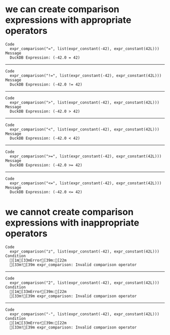 # we can create comparison expressions with appropriate operators

    Code
      expr_comparison("=", list(expr_constant(-42), expr_constant(42L)))
    Message
      DuckDB Expression: (-42.0 = 42)

---

    Code
      expr_comparison("!=", list(expr_constant(-42), expr_constant(42L)))
    Message
      DuckDB Expression: (-42.0 != 42)

---

    Code
      expr_comparison(">", list(expr_constant(-42), expr_constant(42L)))
    Message
      DuckDB Expression: (-42.0 > 42)

---

    Code
      expr_comparison("<", list(expr_constant(-42), expr_constant(42L)))
    Message
      DuckDB Expression: (-42.0 < 42)

---

    Code
      expr_comparison(">=", list(expr_constant(-42), expr_constant(42L)))
    Message
      DuckDB Expression: (-42.0 >= 42)

---

    Code
      expr_comparison("<=", list(expr_constant(-42), expr_constant(42L)))
    Message
      DuckDB Expression: (-42.0 <= 42)

# we cannot create comparison expressions with inappropriate operators

    Code
      expr_comparison("z", list(expr_constant(-42), expr_constant(42L)))
    Condition
      [1m[33mError[39m:[22m
      [33m![39m expr_comparison: Invalid comparison operator

---

    Code
      expr_comparison("2", list(expr_constant(-42), expr_constant(42L)))
    Condition
      [1m[33mError[39m:[22m
      [33m![39m expr_comparison: Invalid comparison operator

---

    Code
      expr_comparison("-", list(expr_constant(-42), expr_constant(42L)))
    Condition
      [1m[33mError[39m:[22m
      [33m![39m expr_comparison: Invalid comparison operator

